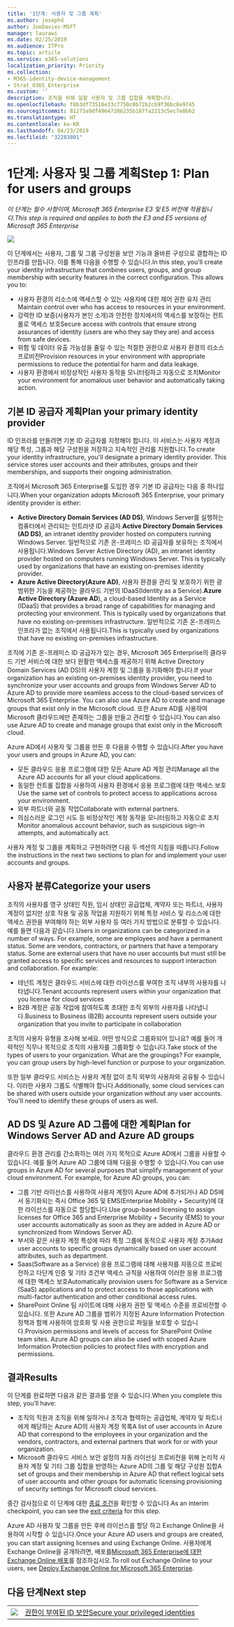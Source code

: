 ```yaml
---
title: '1단계: 사용자 및 그룹 계획'
ms.author: josephd
author: JoeDavies-MSFT
manager: laurawi
ms.date: 02/25/2019
ms.audience: ITPro
ms.topic: article
ms.service: o365-solutions
localization_priority: Priority
ms.collection:
- M365-identity-device-management
- Strat_O365_Enterprise
ms.custom: ''
description: 조직을 위해 일할 사용자 및 그룹 집합을 계획합니다.
ms.openlocfilehash: f8b3df73518e33c7750c0b72b2cb9f36bc8e9745
ms.sourcegitcommit: 81273a9df49647286235b187fa2213c5ec7e8b62
ms.translationtype: HT
ms.contentlocale: ko-KR
ms.lasthandoff: 04/23/2019
ms.locfileid: "32283801"
---
```

# <a name="step-1-plan-for-users-and-groups"></a><span data-ttu-id="f9f35-103">1단계: 사용자 및 그룹 계획</span><span class="sxs-lookup"><span data-stu-id="f9f35-103">Step 1: Plan for users and groups</span></span>

<span data-ttu-id="f9f35-104">*이 단계는 필수 사항이며, Microsoft 365 Enterprise E3 및 E5 버전에 적용됩니다.*</span><span class="sxs-lookup"><span data-stu-id="f9f35-104">*This step is required and applies to both the E3 and E5 versions of Microsoft 365 Enterprise*</span></span>

![](./media/deploy-foundation-infrastructure/identity_icon-small.png)

<span data-ttu-id="f9f35-p101">이 단계에서는 사용자, 그룹 및 그룹 구성원을 보안 기능과 올바른 구성으로 결합하는 ID 인프라를 만듭니다. 이를 통해 다음을 수행할 수 있습니다.</span><span class="sxs-lookup"><span data-stu-id="f9f35-p101">In this step, you'll create your identity infrastructure that combines users, groups, and group membership with security features in the correct configuration. This allows you to:</span></span>

- <span data-ttu-id="f9f35-107">사용자 환경의 리소스에 액세스할 수 있는 사용자에 대한 제어 권한 유지 관리</span><span class="sxs-lookup"><span data-stu-id="f9f35-107">Maintain control over who has access to resources in your environment.</span></span>
- <span data-ttu-id="f9f35-108">강력한 ID 보증(사용자가 본인 소개)과 안전한 장치에서의 액세스를 보장하는 컨트롤로 액세스 보호</span><span class="sxs-lookup"><span data-stu-id="f9f35-108">Secure access with controls that ensure strong assurances of identity (users are who they say they are) and access from safe devices.</span></span>
- <span data-ttu-id="f9f35-109">위험 및 데이터 유출 가능성을 줄일 수 있는 적절한 권한으로 사용자 환경의 리소스 프로비전</span><span class="sxs-lookup"><span data-stu-id="f9f35-109">Provision resources in your environment with appropriate permissions to reduce the potential for harm and data leakage.</span></span> 
- <span data-ttu-id="f9f35-110">사용자 환경에서 비정상적인 사용자 동작을 모니터링하고 자동으로 조치</span><span class="sxs-lookup"><span data-stu-id="f9f35-110">Monitor your environment for anomalous user behavior and automatically taking action.</span></span>

## <a name="plan-your-primary-identity-provider"></a><span data-ttu-id="f9f35-111">기본 ID 공급자 계획</span><span class="sxs-lookup"><span data-stu-id="f9f35-111">Plan your primary identity provider</span></span>

<span data-ttu-id="f9f35-p102">ID 인프라를 만들려면 기본 ID 공급자를 지정해야 합니다. 이 서비스는 사용자 계정과 해당 특성, 그룹과 해당 구성원을 저장하고 지속적인 관리를 지원합니다.</span><span class="sxs-lookup"><span data-stu-id="f9f35-p102">To create your identity infrastructure, you'll designate a primary identity provider. This service stores user accounts and their attributes, groups and their memberships, and supports their ongoing administration.</span></span>

<span data-ttu-id="f9f35-114">조직에서 Microsoft 365 Enterprise를 도입한 경우 기본 ID 공급자는 다음 중 하나입니다.</span><span class="sxs-lookup"><span data-stu-id="f9f35-114">When your organization adopts Microsoft 365 Enterprise, your primary identity provider is either:</span></span>

- <span data-ttu-id="f9f35-115">**Active Directory Domain Services (AD DS)**, Windows Server를 실행하는 컴퓨터에서 관리되는 인트라넷 ID 공급자.</span><span class="sxs-lookup"><span data-stu-id="f9f35-115">**Active Directory Domain Services (AD DS)**, an intranet identity provider hosted on computers running Windows Server.</span></span> <span data-ttu-id="f9f35-116">일반적으로 기존 온-프레미스 ID 공급자를 보유하는 조직에서 사용됩니다.</span><span class="sxs-lookup"><span data-stu-id="f9f35-116">Windows Server Active Directory (AD), an intranet identity provider hosted on computers running Windows Server. This is typically used by organizations that have an existing on-premises identity provider.</span></span>
- <span data-ttu-id="f9f35-117">**Azure Active Directory(Azure AD)**, 사용자 환경을 관리 및 보호하기 위한 광범위한 기능을 제공하는 클라우드 기반의 IDaaS(Identity as a Service).</span><span class="sxs-lookup"><span data-stu-id="f9f35-117">**Azure Active Directory (Azure AD**), a cloud-based Identity as a Service (IDaaS) that provides a broad range of capabilities for managing and protecting your environment. This is typically used by organizations that have no existing on-premises infrastructure.</span></span> <span data-ttu-id="f9f35-118">일반적으로 기존 온-프레미스 인프라가 없는 조직에서 사용됩니다.</span><span class="sxs-lookup"><span data-stu-id="f9f35-118">This is typically used by organizations that have no existing on-premises infrastructure.</span></span>

<span data-ttu-id="f9f35-119">조직에 기존 온-프레미스 ID 공급자가 있는 경우, Microsoft 365 Enterprise의 클라우드 기반 서비스에 대한 보다 원활한 액세스를 제공하기 위해 Active Directory Domain Services (AD DS)의 사용자 계정 및 그룹을 동기화해야 합니다.</span><span class="sxs-lookup"><span data-stu-id="f9f35-119">If your organization has an existing on-premises identity provider, you need to synchronize your user accounts and groups from Windows Server AD to Azure AD to provide more seamless access to the cloud-based services of Microsoft 365 Enterprise. You can also use Azure AD to create and manage groups that exist only in the Microsoft cloud.</span></span> <span data-ttu-id="f9f35-120">또한 Azure AD를 사용하여 Microsoft 클라우드에만 존재하는 그룹을 만들고 관리할 수 있습니다.</span><span class="sxs-lookup"><span data-stu-id="f9f35-120">You can also use Azure AD to create and manage groups that exist only in the Microsoft cloud.</span></span>

<span data-ttu-id="f9f35-121">Azure AD에서 사용자 및 그룹을 만든 후 다음을 수행할 수 있습니다.</span><span class="sxs-lookup"><span data-stu-id="f9f35-121">After you have your users and groups in Azure AD, you can:</span></span>

- <span data-ttu-id="f9f35-122">모든 클라우드 응용 프로그램에 대한 모든 Azure AD 계정 관리</span><span class="sxs-lookup"><span data-stu-id="f9f35-122">Manage all the Azure AD accounts for all your cloud applications.</span></span> 
- <span data-ttu-id="f9f35-123">동일한 컨트롤 집합을 사용하여 사용자 환경에서 응용 프로그램에 대한 액세스 보호</span><span class="sxs-lookup"><span data-stu-id="f9f35-123">Use the same set of controls to protect access to applications across your environment.</span></span>
- <span data-ttu-id="f9f35-124">외부 파트너와 공동 작업</span><span class="sxs-lookup"><span data-stu-id="f9f35-124">Collaborate with external partners.</span></span>
- <span data-ttu-id="f9f35-125">의심스러운 로그인 시도 등 비정상적인 계정 동작을 모니터링하고 자동으로 조치</span><span class="sxs-lookup"><span data-stu-id="f9f35-125">Monitor anomalous account behavior, such as suspicious sign-in attempts, and automatically act.</span></span>

<span data-ttu-id="f9f35-126">사용자 계정 및 그룹을 계획하고 구현하려면 다음 두 섹션의 지침을 따릅니다.</span><span class="sxs-lookup"><span data-stu-id="f9f35-126">Follow the instructions in the next two sections to plan for and implement your user accounts and groups.</span></span>

## <a name="categorize-your-users"></a><span data-ttu-id="f9f35-127">사용자 분류</span><span class="sxs-lookup"><span data-stu-id="f9f35-127">Categorize your users</span></span>
<span data-ttu-id="f9f35-p106">조직의 사용자를 영구 상태인 직원, 임시 상태인 공급업체, 계약자 또는 파트너, 사용자 계정이 없지만 상호 작용 및 공동 작업을 지원하기 위해 특정 서비스 및 리소스에 대한 액세스 권한을 부여해야 하는 외부 사용자 등 여러 가지 방법으로 분류할 수 있습니다. 예를 들면 다음과 같습니다.</span><span class="sxs-lookup"><span data-stu-id="f9f35-p106">Users in organizations can be categorized in a number of ways. For example, some are employees and have a permanent status. Some are vendors, contractors, or partners that have a temporary status. Some are external users that have no user accounts but must still be granted access to specific services and resources to support interaction and collaboration. For example:</span></span>

- <span data-ttu-id="f9f35-133">테넌트 계정은 클라우드 서비스에 대한 라이선스를 부여한 조직 내부의 사용자를 나타냅니다.</span><span class="sxs-lookup"><span data-stu-id="f9f35-133">Tenant accounts represent users within your organization that you license for cloud services</span></span>
- <span data-ttu-id="f9f35-134">B2B 계정은 공동 작업에 참여하도록 초대한 조직 외부의 사용자를 나타냅니다.</span><span class="sxs-lookup"><span data-stu-id="f9f35-134">Business to Business (B2B) accounts represent users outside your organization that you invite to participate in collaboration</span></span>

<span data-ttu-id="f9f35-p107">조직의 사용자 유형을 조사해 보세요. 어떤 방식으로 그룹화되어 있나요? 예를 들어 개략적인 직무나 목적으로 조직의 사용자를 그룹화할 수 있습니다.</span><span class="sxs-lookup"><span data-stu-id="f9f35-p107">Take stock of the types of users to your organization. What are the groupings? For example, you can group users by high-level function or purpose to your organization.</span></span>

<span data-ttu-id="f9f35-p108">또한 일부 클라우드 서비스는 사용자 계정 없이 조직 외부의 사용자와 공유될 수 있습니다. 이러한 사용자 그룹도 식별해야 합니다.</span><span class="sxs-lookup"><span data-stu-id="f9f35-p108">Additionally, some cloud services can be shared with users outside your organization without any user accounts. You'll need to identify these groups of users as well.</span></span>

## <a name="plan-for-ad-ds-and-azure-ad-groups"></a><span data-ttu-id="f9f35-140">AD DS 및 Azure AD 그룹에 대한 계획</span><span class="sxs-lookup"><span data-stu-id="f9f35-140">Plan for Windows Server AD and Azure AD groups</span></span>

<span data-ttu-id="f9f35-p109">클라우드 환경 관리를 간소화하는 여러 가지 목적으로 Azure AD에서 그룹을 사용할 수 있습니다. 예를 들어 Azure AD 그룹에 대해 다음을 수행할 수 있습니다.</span><span class="sxs-lookup"><span data-stu-id="f9f35-p109">You can use groups in Azure AD for several purposes that simplify management of your cloud environment. For example, for Azure AD groups, you can:</span></span>

- <span data-ttu-id="f9f35-143">그룹 기반 라이선스를 사용하여 사용자 계정이 Azure AD에 추가되거나 AD DS에서 동기화되는 즉시 Office 365 및 EMS(Enterprise Mobility + Security)에 대한 라이선스를 자동으로 할당합니다.</span><span class="sxs-lookup"><span data-stu-id="f9f35-143">Use group-based licensing to assign licenses for Office 365 and Enterprise Mobility + Security (EMS) to your user accounts automatically as soon as they are added in Azure AD or synchronized from Windows Server AD.</span></span> 
- <span data-ttu-id="f9f35-144">부서와 같은 사용자 계정 특성에 따라 특정 그룹에 동적으로 사용자 계정 추가</span><span class="sxs-lookup"><span data-stu-id="f9f35-144">Add user accounts to specific groups dynamically based on user account attributes, such as department.</span></span>  
- <span data-ttu-id="f9f35-145">Saas(Software as a Service) 응용 프로그램에 대해 사용자를 자동으로 프로비전하고 다단계 인증 및 기타 조건부 액세스 규칙을 사용하여 이러한 응용 프로그램에 대한 액세스 보호</span><span class="sxs-lookup"><span data-stu-id="f9f35-145">Automatically provision users for Software as a Service (SaaS) applications and to protect access to those applications with multi-factor authentication and other conditional access rules.</span></span>
- <span data-ttu-id="f9f35-p110">SharePoint Online 팀 사이트에 대해 사용자 권한 및 액세스 수준을 프로비전할 수 있습니다. 또한 Azure AD 그룹을 범위가 지정된 Azure Information Protection 정책과 함께 사용하여 암호화 및 사용 권한으로 파일을 보호할 수 있습니다.</span><span class="sxs-lookup"><span data-stu-id="f9f35-p110">Provision permissions and levels of access for SharePoint Online team sites. Azure AD groups can also be used with scoped Azure Information Protection policies to protect files with encryption and permissions.</span></span> 

## <a name="results"></a><span data-ttu-id="f9f35-148">결과</span><span class="sxs-lookup"><span data-stu-id="f9f35-148">Results</span></span>

<span data-ttu-id="f9f35-149">이 단계를 완료하면 다음과 같은 결과를 얻을 수 있습니다.</span><span class="sxs-lookup"><span data-stu-id="f9f35-149">When you complete this step, you’ll have:</span></span>

- <span data-ttu-id="f9f35-150">조직의 직원과 조직을 위해 일하거나 조직과 협력하는 공급업체, 계약자 및 파트너에게 해당하는 Azure AD의 사용자 계정 목록</span><span class="sxs-lookup"><span data-stu-id="f9f35-150">A list of user accounts in Azure AD that correspond to the employees in your organization and the vendors, contractors, and external partners that work for or with your organization.</span></span>
- <span data-ttu-id="f9f35-151">Microsoft 클라우드 서비스 보안 설정의 자동 라이선싱 프로비전을 위해 논리적 사용자 계정 및 기타 그룹 집합을 반영하는 Azure AD의 그룹 및 해당 구성원 집합</span><span class="sxs-lookup"><span data-stu-id="f9f35-151">A set of groups and their membership in Azure AD that reflect logical sets of user accounts and other groups for automatic licensing provisioning of security settings for Microsoft cloud services.</span></span>

<span data-ttu-id="f9f35-152">중간 검사점으로 이 단계에 대한 [종료 조건](identity-exit-criteria.md#crit-identity-user-groups)을 확인할 수 있습니다.</span><span class="sxs-lookup"><span data-stu-id="f9f35-152">As an interim checkpoint, you can see the [exit criteria](identity-exit-criteria.md#crit-identity-user-groups) for this step.</span></span>

<span data-ttu-id="f9f35-153">Azure AD 사용자 및 그룹을 만든 후에 라이선스를 할당 하고 Exchange Online을 사용하여 시작할 수 있습니다.</span><span class="sxs-lookup"><span data-stu-id="f9f35-153">Once your Azure AD users and groups are created, you can start assigning licenses and using Exchange Online.</span></span> <span data-ttu-id="f9f35-154">사용자에게 Exchange Online을 공개하려면, 배포를[Microsoft 365 Enterprise에 대한 Exchange Online 배포](exchangeonline-workload.md)를 참조하십시오.</span><span class="sxs-lookup"><span data-stu-id="f9f35-154">To roll out Exchange Online to your users, see [Deploy Exchange Online for Microsoft 365 Enterprise](exchangeonline-workload.md).</span></span>

## <a name="next-step"></a><span data-ttu-id="f9f35-155">다음 단계</span><span class="sxs-lookup"><span data-stu-id="f9f35-155">Next step</span></span>

|||
|:-------|:-----|
|![](./media/stepnumbers/Step2.png)| [<span data-ttu-id="f9f35-156">권한이 부여된 ID 보안</span><span class="sxs-lookup"><span data-stu-id="f9f35-156">Secure your privileged identities</span></span>](identity-designate-protect-admin-accounts.md) |

